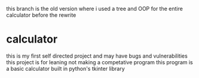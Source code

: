 this branch is the old version where i used a tree and OOP for the entire calculator before the rewrite


# calculator
this is my first self directed project and may have bugs and vulnerabilities
this project is for leaning not making a competative program
this program is a basic calculator built in python's tkinter library


